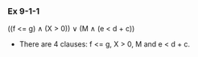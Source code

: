 ### Ex 9-1-1

((f <= g) ∧ (X > 0)) ∨ (M ∧ (e < d + c))

* There are 4 clauses: f <= g, X > 0, M and e < d + c. 
